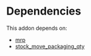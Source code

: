 # Dependencies

This addon depends on:

- [mrp](https://github.com/bringout/oca-ocb-mrp/tree/4269a50148a6094a51e088d2ef69a6430f5da390/odoo-bringout-oca-ocb-mrp)
- [stock_move_packaging_qty](https://github.com/bringout/oca-workflow-process)
